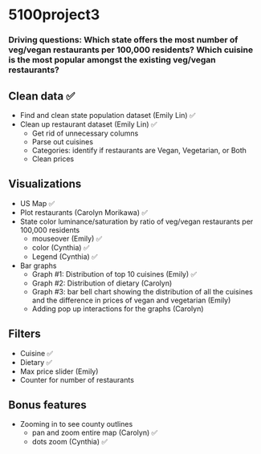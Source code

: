# 5100project3

### Driving questions: Which state offers the most number of veg/vegan restaurants per 100,000 residents? Which cuisine is the most popular amongst the existing veg/vegan restaurants? 

## Clean data ✅
- Find and clean state population dataset (Emily Lin) ✅
- Clean up restaurant dataset (Emily Lin) ✅
    - Get rid of unnecessary columns
    - Parse out cuisines
    - Categories: identify if restaurants are Vegan, Vegetarian, or Both 
    - Clean prices 

## Visualizations
- US Map ✅
- Plot restaurants (Carolyn Morikawa) ✅
- State color luminance/saturation by ratio of veg/vegan restaurants per 100,000 residents 
    - mouseover (Emily) ✅
    - color (Cynthia) ✅
    - Legend (Cynthia) ✅
- Bar graphs
    - Graph #1: Distribution of top 10 cuisines (Emily) ✅
    - Graph #2: Distribution of dietary (Carolyn) 
    - Graph #3: bar bell chart showing the distribution of all the cuisines and the difference in prices of vegan and vegetarian (Emily)
    - Adding pop up interactions for the graphs (Carolyn)

## Filters
- Cuisine ✅ 
- Dietary ✅
- Max price slider (Emily)
- Counter for number of restaurants 

## Bonus features
- Zooming in to see county outlines 
    - pan and zoom entire map (Carolyn) ✅
    - dots zoom (Cynthia) ✅
